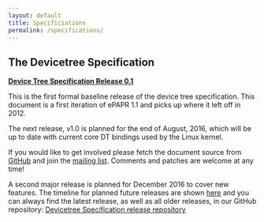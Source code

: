 ```yaml
---
layout: default
title: Specificiations
permalink: /specifications/
---
```

## **The Devicetree Specification**

<a href="/downloads/devicetree-specification-v0.1-20160524.pdf" target="_blank"><strong>Device Tree Specification Release 0.1</strong></a><br>

This is the first formal baseline release of the device tree specification. This document is a first iteration of ePAPR 1.1 and picks up where it left off in 2012.

The next release, v1.0 is planned for the end of August, 2016, which will be up to date with current core DT bindings used by the Linux kernel.

If you would like to get involved please fetch the document source from [GitHub](https://github.com/devicetree-org/devicetree-specification-released) and join the [mailing list](http://vger.kernel.org/vger-lists.html#devicetree-spec). Comments and patches are welcome at any time!

A second major release is planned for December 2016 to cover new features. The timeline for planned future releases are shown [here](/releases/) and you can always find the latest release, as well as all older releases, in our GitHub repository: [Devicetree Specification release repository](https://github.com/devicetree-org/devicetree-specification-released)
